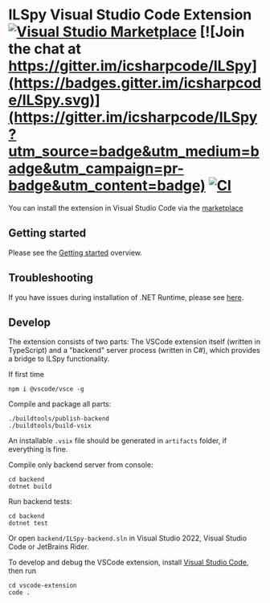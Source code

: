 # ILSpy Visual Studio Code Extension [![Visual Studio Marketplace](https://img.shields.io/visual-studio-marketplace/v/icsharpcode.ilspy-vscode)](https://twitter.com/ilspy) [![Join the chat at https://gitter.im/icsharpcode/ILSpy](https://badges.gitter.im/icsharpcode/ILSpy.svg)](https://gitter.im/icsharpcode/ILSpy?utm_source=badge&utm_medium=badge&utm_campaign=pr-badge&utm_content=badge) [![CI](https://github.com/icsharpcode/ilspy-vscode/actions/workflows/ci.yml/badge.svg)](https://github.com/icsharpcode/ilspy-vscode/actions/workflows/ci.yml)

You can install the extension in Visual Studio Code via the [marketplace](https://marketplace.visualstudio.com/items?itemName=icsharpcode.ilspy-vscode)

## Getting started

Please see the [Getting started](https://github.com/icsharpcode/ilspy-vscode/wiki/Getting-started) overview.

## Troubleshooting

If you have issues during installation of .NET Runtime, please see [here](https://github.com/icsharpcode/ilspy-vscode/wiki/Troubleshooting#download-of-net-runtime-fails-with-slow-internet-connection).

## Develop

The extension consists of two parts: The VSCode extension itself (written in TypeScript) and a "backend" server process (written in C#), which provides a bridge to ILSpy functionality.

If first time

```
npm i @vscode/vsce -g
```

Compile and package all parts:

```
./buildtools/publish-backend
./buildtools/build-vsix
```

An installable `.vsix` file should be generated in `artifacts` folder, if everything is fine.

Compile only backend server from console:

```
cd backend
dotnet build
```

Run backend tests:

```
cd backend
dotnet test
```

Or open `backend/ILSpy-backend.sln` in Visual Studio 2022, Visual Studio Code or JetBrains Rider.

To develop and debug the VSCode extension, install [Visual Studio Code](https://code.visualstudio.com/),
then run

```
cd vscode-extension
code .
```
